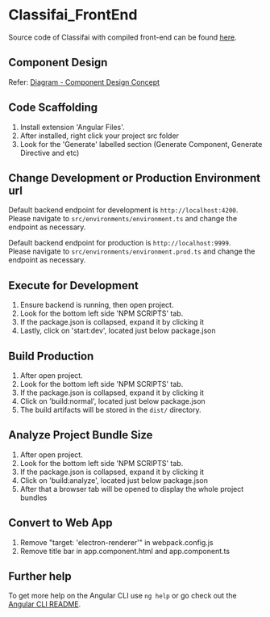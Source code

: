 # Classifai_FrontEnd

Source code of Classifai with compiled front-end can be found [here](https://github.com/CertifaiAI/classifai).

## Component Design

Refer: [Diagram - Component Design Concept](https://drive.google.com/file/d/1xg-k3xfLo-S6JSjKmyhTeh8bzBbEKezm/view)

## Code Scaffolding

1) Install extension 'Angular Files'.
2) After installed, right click your project src folder
3) Look for the 'Generate' labelled section (Generate Component, Generate Directive and etc)

## Change Development or Production Environment url

Default backend endpoint for development is `http://localhost:4200`.\
Please navigate to `src/environments/environment.ts` and change the endpoint as necessary.

Default backend endpoint for production is `http://localhost:9999`.\
Please navigate to `src/environments/environment.prod.ts` and change the endpoint as necessary.

## Execute for Development

1) Ensure backend is running, then open project.
2) Look for the bottom left side 'NPM SCRIPTS' tab.
3) If the package.json is collapsed, expand it by clicking it
4) Lastly, click on 'start:dev', located just below package.json

## Build Production

1) After open project.
2) Look for the bottom left side 'NPM SCRIPTS' tab.
3) If the package.json is collapsed, expand it by clicking it
4) Click on 'build:normal', located just below package.json
5) The build artifacts will be stored in the `dist/` directory.

## Analyze Project Bundle Size

1) After open project.
2) Look for the bottom left side 'NPM SCRIPTS' tab.
3) If the package.json is collapsed, expand it by clicking it
4) Click on 'build:analyze', located just below package.json
6) After that a browser tab will be opened to display the whole project bundles

## Convert to Web App
1) Remove "target: 'electron-renderer'" in webpack.config.js
2) Remove title bar in app.component.html and app.component.ts

## Further help

To get more help on the Angular CLI use `ng help` or go check out the [Angular CLI README](https://github.com/angular/angular-cli/blob/master/README.md).
